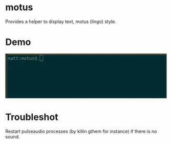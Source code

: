 # motus
Provides a helper to display text, motus (lingo) style.

# Demo
![Motus Demo](demo.gif)

# Troubleshot
Restart pulseaudio processes (by killin gthem for instance) if there is no sound.
